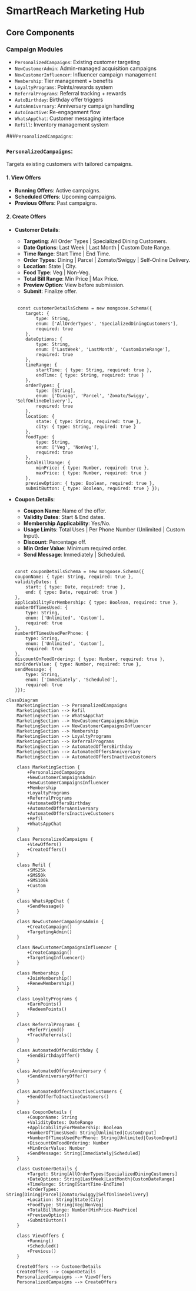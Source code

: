 # SmartReach Marketing Hub

## Core Components

### Campaign Modules
- `PersonalizedCampaigns`: Existing customer targeting
- `NewCustomerAdmin`: Admin-managed acquisition campaigns
- `NewCustomerInfluencer`: Influencer campaign management 
- `Membership`: Tier management + benefits
- `LoyaltyPrograms`: Points/rewards system
- `ReferralPrograms`: Referral tracking + rewards 
- `AutoBirthday`: Birthday offer triggers
- `AutoAnniversary`: Anniversary campaign handling
- `AutoInactive`: Re-engagement flow 
- `WhatsAppChat`: Customer messaging interface
- `Refill`: Inventory management system

###`PersonalizedCampaigns`: 
### `PersonalizedCampaigns`: 
Targets existing customers with tailored campaigns.

#### 1. **View Offers**
- **Running Offers**: Active campaigns.
- **Scheduled Offers**: Upcoming campaigns.
- **Previous Offers**: Past campaigns.

#### 2. **Create Offers**
- **Customer Details**:
  - **Targeting**: All Order Types | Specialized Dining Customers.
  - **Date Options**: Last Week | Last Month | Custom Date Range.
  - **Time Range**: Start Time | End Time.
  - **Order Types**: Dining | Parcel | Zomato/Swiggy | Self-Online Delivery.
  - **Location**: State | City.
  - **Food Type**: Veg | Non-Veg.
  - **Total Bill Range**: Min Price | Max Price.
  - **Preview Option**: View before submission.
  - **Submit**: Finalize offer.
  <br>
  
  ```
   const customerDetailsSchema = new mongoose.Schema({
      target: {
          type: String,
          enum: ['AllOrderTypes', 'SpecializedDiningCustomers'],
          required: true
      },
      dateOptions: {
          type: String,
          enum: ['LastWeek', 'LastMonth', 'CustomDateRange'],
          required: true
      },
      timeRange: {
          startTime: { type: String, required: true },
          endTime: { type: String, required: true }
      },
      orderTypes: {
          type: [String],
          enum: ['Dining', 'Parcel', 'Zomato/Swiggy', 'SelfOnlineDelivery'],
          required: true
      },
      location: {
          state: { type: String, required: true },
          city: { type: String, required: true }
      },
      foodType: {
          type: String,
          enum: ['Veg', 'NonVeg'],
          required: true
      },
      totalBillRange: {
          minPrice: { type: Number, required: true },
          maxPrice: { type: Number, required: true }
      },
      previewOption: { type: Boolean, required: true },
      submitButton: { type: Boolean, required: true } });
  ```
  
- **Coupon Details**:
  - **Coupon Name**: Name of the offer.
  - **Validity Dates**: Start & End dates.
  - **Membership Applicability**: Yes/No.
  - **Usage Limits**: Total Uses | Per Phone Number (Unlimited | Custom Input).
  - **Discount**: Percentage off.
  - **Min Order Value**: Minimum required order.
  - **Send Message**: Immediately | Scheduled.
   <br>
 
   
    ```
    const couponDetailsSchema = new mongoose.Schema({
    couponName: { type: String, required: true },
    validityDates: {
        start: { type: Date, required: true },
        end: { type: Date, required: true }
    },
    applicabilityForMembership: { type: Boolean, required: true },
    numberOfTimesUsed: {
        type: String,
        enum: ['Unlimited', 'Custom'],
        required: true
    },
    numberOfTimesUsedPerPhone: {
        type: String,
        enum: ['Unlimited', 'Custom'],
        required: true
    },
    discountOnFoodOrdering: { type: Number, required: true },
    minOrderValue: { type: Number, required: true },
    sendMessage: {
        type: String,
        enum: ['Immediately', 'Scheduled'],
        required: true
    }});
    ```
  

```mermaid
classDiagram
    MarketingSection --> PersonalizedCampaigns
    MarketingSection --> Refil
    MarketingSection --> WhatsAppChat
    MarketingSection --> NewCustomerCampaignsAdmin
    MarketingSection --> NewCustomerCampaignsInfluencer
    MarketingSection --> Membership
    MarketingSection --> LoyaltyPrograms
    MarketingSection --> ReferralPrograms
    MarketingSection --> AutomatedOffersBirthday
    MarketingSection --> AutomatedOffersAnniversary
    MarketingSection --> AutomatedOffersInactiveCustomers

    class MarketingSection {
        +PersonalizedCampaigns
        +NewCustomerCampaignsAdmin
        +NewCustomerCampaignsInfluencer
        +Membership
        +LoyaltyPrograms
        +ReferralPrograms
        +AutomatedOffersBirthday
        +AutomatedOffersAnniversary
        +AutomatedOffersInactiveCustomers
        +Refil
        +WhatsAppChat
    }

    class PersonalizedCampaigns {
        +ViewOffers()
        +CreateOffers()
    }

    class Refil {
        +SMS25k
        +SMS50k
        +SMS100k
        +Custom
    }

    class WhatsAppChat {
        +SendMessage()
    }

    class NewCustomerCampaignsAdmin {
        +CreateCampaign()
        +TargetingAdmin()
    }

    class NewCustomerCampaignsInfluencer {
        +CreateCampaign()
        +TargetingInfluencer()
    }

    class Membership {
        +JoinMembership()
        +RenewMembership()
    }

    class LoyaltyPrograms {
        +EarnPoints()
        +RedeemPoints()
    }

    class ReferralPrograms {
        +ReferFriend()
        +TrackReferrals()
    }

    class AutomatedOffersBirthday {
        +SendBirthdayOffer()
    }

    class AutomatedOffersAnniversary {
        +SendAnniversaryOffer()
    }

    class AutomatedOffersInactiveCustomers {
        +SendOfferToInactiveCustomers()
    }

    class CouponDetails {
        +CouponName: String
        +ValidityDates: DateRange
        +ApplicabilityForMembership: Boolean
        +NumberOfTimesUsed: String[Unlimited|CustomInput]
        +NumberOfTimesUsedPerPhone: String[Unlimited|CustomInput]
        +DiscountOnFoodOrdering: Number
        +MinOrderValue: Number
        +SendMessage: String[Immediately|Scheduled]
    }

    class CustomerDetails {
        +Target: String[AllOrderTypes|SpecializedDiningCustomers]
        +DateOptions: String[LastWeek|LastMonth|CustomDateRange]
        +TimeRange: String[StartTime-EndTime]
        +OrderTypes: String[Dining|Parcel|Zomato/Swiggy|SelfOnlineDelivery]
        +Location: String[State|City]
        +FoodType: String[Veg|NonVeg]
        +TotalBillRange: Number[MinPrice-MaxPrice]
        +PreviewOption()
        +SubmitButton()
    }

    class ViewOffers {
        +Running()
        +Scheduled()
        +Previous()
    }

    CreateOffers --> CustomerDetails
    CreateOffers --> CouponDetails
    PersonalizedCampaigns --> ViewOffers
    PersonalizedCampaigns --> CreateOffers

```
